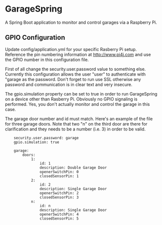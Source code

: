 GarageSpring
============ 
A Spring Boot application to monitor and control garages via a
Raspberry Pi.

GPIO Configuration
------------------
Update config/application.yml for your specific Rasberry Pi setup. Reference the pin numbering information at http://www.pi4j.com and use the GPIO number in this configuration file. 

First of all change the security.user.password value to something else. Currently this configuration allows the user "user" to authenticate with "garage as the password.  Don't forget to run use SSL otherwise any password and communication is in clear text and very insecure.

The gpio.simulation property can be set to true in order to run GarageSpring on a device other than Rasberry Pi.  Obviously no GPIO signaling is performed. Yes, you don't actually monitor and control the garage in this case.

The garage door number and id must match.  Here's an example of the file for three garage doors.  Note that two "n" on the third door are there for clarification and they needs to be a number (i.e. 3) in order to be valid.

        security.user.password: garage
        gpio.simulation: true

        garage:
            doors:
                1:
                    id: 1
                    description: Double Garage Door
                    openerSwitchPin: 0
                    closedSensorPin: 1
                2:
                    id: 2
                    description: Single Garage Door
                    openerSwitchPin: 2
                    closedSensorPin: 3
                n:
                    id: n
                    description: Single Garage Door
                    openerSwitchPin: 4
                    closedSensorPin: 5
